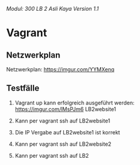 *Modul: 300 
LB 2 
Asli Kaya
Version 1.1* 
# Vagrant
## Netzwerkplan
Netzwerkplan: https://imgur.com/YYMXenq
## Testfälle
1. Vagrant up kann erfolgreich ausgeführt werden: https://imgur.com/lMsPJm6
LB2website1
1. Kann per vagrant ssh auf LB2website1
2. Die IP Vergabe auf LB2website1 ist korrekt


4. Kann per vagrant ssh auf LB2website2
5. Kann per vagrant ssh auf LB2
<!--stackedit_data:
eyJoaXN0b3J5IjpbLTkwNzY5NTU5MywzNTE4MDkzMzQsLTQzMD
M4OTUwNSwxNjc0MTY4MDk3XX0=
-->